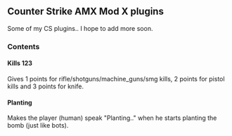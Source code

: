 ## Counter Strike AMX Mod X plugins

Some of my CS plugins..
I hope to add more soon.


### Contents


#### Kills 123

Gives 1 points for rifle/shotguns/machine_guns/smg kills, 2 points for pistol kills and 3 points for knife.


#### Planting

Makes the player (human) speak "Planting.." when he starts planting the bomb (just like bots).